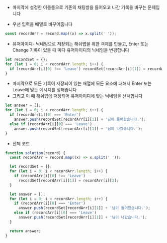 - 마지막에 설정한 이름름으로 기존의 채팅방을 들어오고 나간 기록을 바꾸는 문제입니다

- 우선 입력을 배열로 바꾸어줍니다

```javascript
const recordArr = record.map((x) => x.split(' '));
```

- 유저아이디- 닉네임으로 저장되는 해쉬맵을 위한 객체를 만들고, Enter 또는 Change 기록이 있을 때 마다 유저아이디의 닉네임을 변경합니다

```javascript
let recordSet = {};
for (let i = 0; i < recordArr.length; i++) {
  if (recordArr[i][0] !== 'Leave') recordSet[recordArr[i][1]] = recordArr[i][2];
}
```

- 마지막으로 모든 기록이 저장되어 있는 배열에 모든 요소에 대해서 Enter 또는 Leave에 맞는 메시지를 정해줍니다
- 그리고 이 때 해쉬맵에 저장되어 유저아이디에 맞는 닉네임을 선택합니다

```javascript
let answer = [];
for (let i = 0; i < recordArr.length; i++) {
  if (recordArr[i][0] === 'Enter')
    answer.push(recordSet[recordArr[i][1]] + '님이 들어왔습니다.');
  else if (recordArr[i][0] === 'Leave')
    answer.push(recordSet[recordArr[i][1]] + '님이 나갔습니다.');
}
```

- 전체 코드

```javascript
function solution(record) {
  const recordArr = record.map((x) => x.split(' '));

  let recordSet = {};
  for (let i = 0; i < recordArr.length; i++) {
    if (recordArr[i][0] !== 'Leave')
      recordSet[recordArr[i][1]] = recordArr[i][2];
  }

  let answer = [];
  for (let i = 0; i < recordArr.length; i++) {
    if (recordArr[i][0] === 'Enter')
      answer.push(recordSet[recordArr[i][1]] + '님이 들어왔습니다.');
    else if (recordArr[i][0] === 'Leave')
      answer.push(recordSet[recordArr[i][1]] + '님이 나갔습니다.');
  }

  return answer;
}
```
